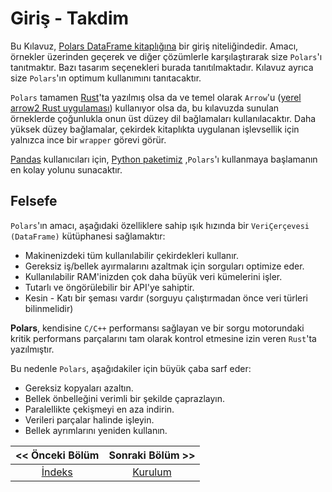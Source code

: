 # Giriş - Takdim

Bu Kılavuz, [Polars DataFrame kitaplığına](https://github.com/pola-rs/polars) bir giriş niteliğindedir. Amacı, örnekler üzerinden geçerek ve diğer çözümlerle karşılaştırarak size `Polars`'ı tanıtmaktır. Bazı tasarım seçenekleri burada tanıtılmaktadır. Kılavuz ayrıca size `Polars`'ın optimum kullanımını tanıtacaktır.

`Polars` tamamen [Rust](https://www.rust-lang.org/)'ta yazılmış olsa da ve temel olarak `Arrow`'u ([yerel arrow2 Rust uygulaması](https://github.com/jorgecarleitao/arrow2)) kullanıyor olsa da, bu kılavuzda sunulan örneklerde çoğunlukla onun üst düzey dil bağlamaları kullanılacaktır. Daha yüksek düzey bağlamalar, çekirdek kitaplıkta uygulanan işlevsellik için yalnızca ince bir `wrapper` görevi görür.

[Pandas](https://pandas.pydata.org/) kullanıcıları için, [Python paketimiz](https://pypi.org/project/polars/) ,`Polars`'ı kullanmaya başlamanın en kolay yolunu sunacaktır.

## Felsefe

`Polars`'ın amacı, aşağıdaki özelliklere sahip ışık hızında bir `VeriÇerçevesi (DataFrame)` kütüphanesi sağlamaktır:

* Makinenizdeki tüm kullanılabilir çekirdekleri kullanır.
* Gereksiz iş/bellek ayırmalarını azaltmak için sorguları optimize eder.
* Kullanılabilir RAM'inizden çok daha büyük veri kümelerini işler.
* Tutarlı ve öngörülebilir bir API'ye sahiptir.
* Kesin - Katı bir şeması vardır (sorguyu çalıştırmadan önce veri türleri bilinmelidir)

**Polars**, kendisine `C/C++` performansı sağlayan ve bir sorgu motorundaki kritik performans parçalarını tam olarak kontrol etmesine izin veren `Rust`'ta yazılmıştır.

Bu nedenle `Polars`, aşağıdakiler için büyük çaba sarf eder:

* Gereksiz kopyaları azaltın.
* Bellek önbelleğini verimli bir şekilde çaprazlayın.
* Paralellikte çekişmeyi en aza indirin.
* Verileri parçalar halinde işleyin.
* Bellek ayrımlarını yeniden kullanın.

| << Önceki Bölüm     | Sonraki Bölüm >>         |
|:-------------------:|:------------------------:|
| [İndeks](README.md) | [Kurulum](02_kurulum.md) |
